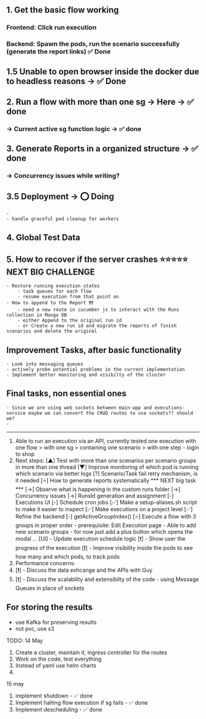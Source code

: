 ## 1. Get the basic flow working
### Frontend: Click run execution
### Backend: Spawn the pods, run the scenario successfully (generate the report links) ✅ Done

## 1.5 Unable to open browser inside the docker due to headless reasons -> ✅ Done

## 2. Run a flow with more than one sg -> Here -> ✅ done
### -> Current active sg function logic -> ✅ done

## 3. Generate Reports in a organized structure -> ✅ done
### -> Concurrency issues while writing?

## 3.5 Deployment -> ⭕ Doing
    - 
    - handle graceful pod cleanup for workers

## 4. Global Test Data

## 5. How to recover if the server crashes ⭐⭐⭐⭐⭐ NEXT BIG CHALLENGE
    - Restore running execution states
        - task queues for each flow
        - resume execution from that point on
    - How to append to the Report ❗❗❗
        - need a new route in cucumber js to interact with the Runs collection in Mongo DB
        - either Append to the original run id
        - or Create a new run id and migrate the reports of finish scenarios and delete the original

## Improvement Tasks, after basic functionality
    - Look into messaging queues
    - actively probe potential problems in the current implementation
    - Implement better monitoring and visibilty of the cluster

## Final tasks, non essential ones
    - Since we are using web sockets between main-app and executions-service maybe we can convert the CRUD routes to use sockets?? should we?
    - 

---------------------------------------------------------------------------------------------------------------------------------------------------------------------

1. Able to run an execution via an API, currently tested one execution with one flow > with one sg > containing one scenario > with one step - login to shop
2. Next steps:
    [▲] Test with more than one scenarios per scenario groups in more than one thread
    [▼] Improve monitoring of which pod is running which scenario via better logs
    [?] Scenario/Task fail retry mechanism, is it needed
    [⭐] How to generate reports systematically *** NEXT big task ***
        [->] Observe what is happening in the custom runs folder
        [->] Concurrency issues
            [->] RunsId generation and assignment
    [-] Executions UI
    [-] Schedule cron jobs
    [✅] Make a setup-aliases.sh script to make it easier to inspect
    [✅] Make executions on a project level
    [✅] Refine the backend
    [-] getActiveGroupIndex()
    [⭐] Execute a flow with 3 groups in proper order
        - prerequisite: Edit Execution page
            - Able to add new scenario groups
                - for now just add a plus button which opens the modal ...
    [UI] - Update execution schedule logic
    [❗] - Show user the progress of the execution
    [❗] - Improve visibility inside the pods to see how many and which pods, to track pods
4. Performance concerns:
5. [❗] - Discuss the data exhcange and the APIs with Guy
6. [❗] - Discuss the scalability and extensibilty of the code - using Message Queues in place of sockets


## For storing the results 
- use Kafka for preserving results
- not pvc, use s3

TODO: 14 May
1. Create a cluster, maintain it, ingress controller for the routes
2. Work on the code, test everything
3. Instead of yaml use helm charts
4. 



15 may
1. implement shutdown - ✅ done
2. Implement halting flow execution if sg fails - ✅ done
3. Implement descheduling - ✅ done